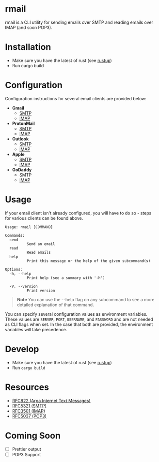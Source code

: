 # rmail

rmail is a CLI utility for sending emails over SMTP and reading emails over IMAP (and soon POP3).

# Installation
- Make sure you have the latest of rust (see [rustup](https://rustup.rs/))
- Run cargo build

# Configuration
Configuration instructions for several email clients are provided below:
- **Gmail**
    - [SMTP](https://support.google.com/mail/answer/7126229?hl=en#zippy=%2Cstep-change-smtp-other-settings-in-your-email-client%2Cstep-check-that-imap-is-turned-on)
    - [IMAP](https://support.google.com/mail/answer/7126229?hl=en#zippy=%2Cstep-change-smtp-other-settings-in-your-email-client%2Cstep-check-that-imap-is-turned-on%2Ci-cant-sign-in-to-my-email-client)
- **ProtonMail**
    - [SMTP](https://proton.me/support/imap-smtp-and-pop3-setup)
    - [IMAP](https://proton.me/support/imap-smtp-and-pop3-setup)
- **Outlook**
    - [SMTP](https://support.microsoft.com/en-us/office/pop-imap-and-smtp-settings-for-outlook-com-d088b986-291d-42b8-9564-9c414e2aa040)
    - [IMAP](https://support.microsoft.com/en-us/office/pop-imap-and-smtp-settings-for-outlook-com-d088b986-291d-42b8-9564-9c414e2aa040)
- **Apple**
    - [SMTP](https://support.apple.com/en-us/HT202304)
    - [IMAP](https://support.apple.com/en-us/HT202304)
- **GoDaddy**
    - [SMTP](https://www.godaddy.com/help/server-and-port-settings-for-workspace-email-6949)
    - [IMAP](https://www.godaddy.com/help/server-and-port-settings-for-workspace-email-6949)


# Usage
 If your email client isn't already configured, you will have to do so - steps for various clients can be found above.

```
Usage: rmail [COMMAND]

Commands:
  send
          Send an email
  read
          Read emails
  help
          Print this message or the help of the given subcommand(s)

Options:
  -h, --help
          Print help (see a summary with '-h')

  -V, --version
          Print version
```
> **Note**
> You can use the --help flag on any subcommand to see a more detailed explanation of that command.

You can specify several configuration values as environment variables. These values are `SERVER`, `PORT`, `USERNAME`, and `PASSWORD` and are not needed as CLI flags when set. In the case that both are provided, the environment variables will take precedence.

# Develop
- Make sure you have the latest of rust (see [rustup](https://rustup.rs/))
- Run `cargo build`

# Resources
- [RFC822 (Arpa Internet Text Messages)](https://www.w3.org/Protocols/rfc822/)
- [RFC5321 (SMTP)](https://www.rfc-editor.org/rfc/rfc5321)
- [RFC3501 (IMAP)](https://www.rfc-editor.org/rfc/rfc9051)
- [RFC5037 (POP3)](https://datatracker.ietf.org/doc/html/rfc5034)

# Coming Soon
- [ ] Prettier output
- [ ] POP3 Support
